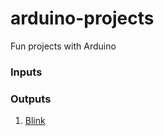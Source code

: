 # arduino-projects
Fun projects with Arduino

### Inputs

### Outputs
1. [Blink](https://github.com/anzonathan/arduino-projects/blob/main/blink.ino)
